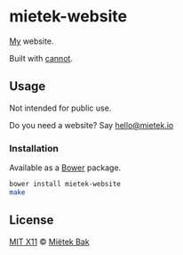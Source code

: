 mietek-website
==============

[My](http://mietek.io/) website.

Built with [cannot](https://github.com/mietek/cannot/).


Usage
-----

Not intended for public use.

Do you need a website?  Say hello@mietek.io


### Installation

Available as a [Bower](http://bower.io/) package.

```sh
bower install mietek-website
make
```


License
-------

[MIT X11](https://github.com/mietek/license/blob/master/LICENSE.md) © [Miëtek Bak](http://mietek.io/)
